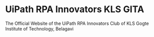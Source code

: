 # UiPath RPA Innovators KLS GITA
The Official Website of the UiPath RPA Innovators Club of KLS Gogte Institute of Technology, Belagavi
